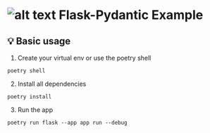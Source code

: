 # ![alt text](https://github.com/pydantic) Flask-Pydantic Example
## 💡 Basic usage
1. Create your virtual env or use the poetry shell
```shell
poetry shell
```
2. Install all dependencies
```shell
poetry install
```
3. Run the app
```shell
poetry run flask --app app run --debug
```
